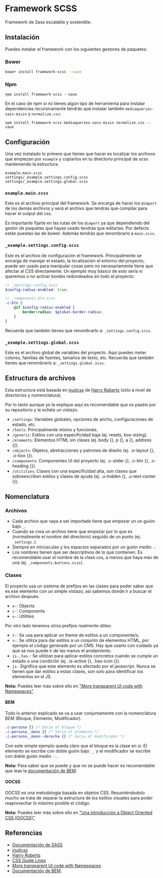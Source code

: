 # Framework SCSS

Framework de Sass escalable y sostenible.

## Instalación

Puedes instalar el framework con los siguientes gestores de paquetes:

### Bower

```bash
bower install framework-scss --save
```

### Npm

```Npm
npm install framework-scss --save
```

En el caso de npm si no tienes algún tipo de herramienta para instalar dependencias recursivamente tendrás que instalar también ```mediaqueries-sass-mixin``` y ```normalize.css```:

```Npm
npm install framework-scss mediaqueries-sass-mixin normalize.css --save
```

## Configuración

Una vez instalado lo primero que tienes que hacer es localizar los archivos que empiezan por ```example``` y copiarlos en tu directorio principal de scss manteniendo la estructura.

```
example.main.scss
settings/_example.settings.config.scss
settings/_example.settings.global.scss
```

### ```example.main.scss```

Este es el archivo principal del framework. Se encarga de hacer los ```@import``` de los demás archivos y será el archivo que tendrás que compilar para hacer el output del css.

Es importante fijarte en las rutas de los ```@import``` ya que dependiendo del gestor de paquetes que hayas usado tendrás que editarlas. Por defecto están puestas las de bower. Además tendrás que renombrarlo a ```main.scss```.

### ```_example.settings.config.scss```

Este es el archivo de configuración el framework. Principalmente se encarga de manejar el estado, la localización el entorno del proyecto, puede ser usado para manipular cosas pero no necesariamente tiene que afectar al CSS directamente. Un ejemplo muy básico de esto sería si queremos o no activar bordes redondeados en todo el proyecto:

```scss
// _settings.config.scss
$config-radius-enabled: true;

// _components.btn.scss
.c-btn {
    @if $config-radius-enabled {
        border-radius: $global-border-radius;
    }
}
```

Recuerda que también tienes que renombrarlo a: ```_settings.config.scss```.

### ```_example.settings.global.scss```

Este es el archivo global de variables del proyecto. Aquí puedes meter colores, familias de fuentes, tamaños de texto, etc. Recuerda que también tienes que renombrarlo a: ```_settings.global.scss```.

## Estructura de archivos

Esta estructura está basada en [inuitcss](https://github.com/inuitcss/inuitcss) de [Harry Roberts](https://csswizardry.com/) (sólo a nivel de directorios y nomenclatura).

Por lo tanto aunque yo la explique aquí es recomendable que os paséis por su repositorio y le echéis un vistazo.

- ```/settings```: Variables globales, opciones de ancho, configuraciones de estado, etc.
- ```/tools```: Principalmente mixins y funciones.
- ```/generic```: Estilos con una especificidad baja (ej. resets, box-sizing).
- ```/elements```: Elementos HTML sin clases (ej. body {}, p {}, a {}, address {}).
- ```/objects```: Objetos, abstracciones y patrones de diseño (ej. .o-layout {}, .o-box {}).
- ```/components```: Componentes UI del proyecto (ej. .c-slider {}, .c-btn {}, .c-heading {}).
- ```/utilities```: Clases con una especificidad alta, son clases que sobreescriben estilos y clases de ayuda (ej. .u-hidden {}, .u-text-center {}).

## Nomenclatura

### Archivos

- Cada archivo que vaya a ser importado tiene que empezar un un guión bajo ```_```.
- Cuando se crea un archivo tiene que empezar por lo que es (normalmente el nombre del directorio) seguido de un punto (ej. ```_settings.```).
- Siempre en minúsculas y los espacios separados por un guión medio ```-```.
- Los nombres tienen que ser descriptivos de lo que contienen. Es recomendable usar el nombre de la clase css, a menos que haya más de una (ej. ```_components.buttons.scss```).

### Clases

El proyecto usa un sistema de prefijos en las clases para poder saber que es ese elemento con un simple vistazo, así sabemos donde ir a buscar el archivo después.

- ```o-```: Objects
- ```c-```: Components
- ```u-```: Utilities

Por otro lado tenemos otros prefijos realmente útiles:

 - ```t-```: Se usa para aplicar un theme de estilos a un componente/s.
 - ```s-```: Se utiliza para dar estilos a un conjunto de elementos HTML, por ejemplo el código generado por un CMS. Hay que usarlo con cuidado ya que se nos puede ir de las manos el anidamiento.
 - ```is-```, ```has-```: Se utilizan para aplicar estilos concretos cuando se cumple un estado o una condición (ej. .is-active {}, .has-icon {}).
 - ```js-``` Significa que este elemento es afectado por el javascript. Nunca se tienen que dar estilos a estas clases, son solo para identificar los elementos en el JS.

**Nota:** Puedes leer más sobre ello en ["More transparent UI code with Namespaces"](https://csswizardry.com/2015/03/more-transparent-ui-code-with-namespaces/).

#### BEM

Todo lo anterior explicado se va a usar conjuntamente con la nomenclatura BEM (Bloque, Elemento, Modificador).

```css
.c-persona {} /* Seria el bloque */
.c-persona__mano {} /* Seria el elemento */
.c-persona__mano--derecha {} /* Seria el modificador */
```

Con este simple ejemplo queda claro que el bloque es la clase en si. El elemento se escribe con doble guión bajo ```__``` y el modificador se escribe con doble guión medio ```--```.

**Nota:** Para saber que se puede y que no se puede hacer es recomendable que leas la [documentación de BEM](https://en.bem.info/methodology/).

#### OOCSS

OOCSS es una metodología basada en objetos CSS. Resumiéndodolo mucho se trata de separar la estructura de los estilos visuales para poder reaprovechar lo máximo posible el código.

**Nota:** Puedes leer más sobre ello en ["Una introducción a Object Oriented CSS (OOCSS)"](https://www.smashingmagazine.com/2011/12/an-introduction-to-object-oriented-css-oocss/)

## Referencias

- [Documentación de SASS](http://sass-lang.com/documentation/file.SASS_REFERENCE.html)
- [inuitcss](https://github.com/inuitcss/inuitcss)
- [Harry Roberts](https://csswizardry.com/)
- [CSS Guide Lines](http://cssguidelin.es/)
- [More transparent UI code with Namespaces](https://csswizardry.com/2015/03/more-transparent-ui-code-with-namespaces/)
- [Documentación de BEM](https://en.bem.info/methodology/).